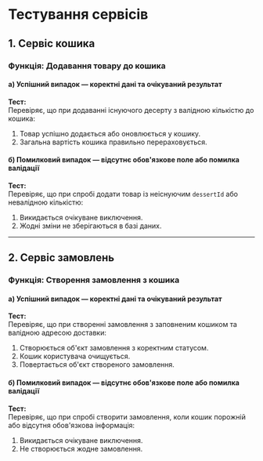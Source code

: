 # Тестування сервісів

## 1. Сервіс кошика

### Функція: Додавання товару до кошика

#### a) Успішний випадок — коректні дані та очікуваний результат

**Тест:**  
Перевіряє, що при додаванні існуючого десерту з валідною кількістю до кошика:

1. Товар успішно додається або оновлюється у кошику.
2. Загальна вартість кошика правильно перераховується.

#### б) Помилковий випадок — відсутнє обов'язкове поле або помилка валідації

**Тест:**  
Перевіряє, що при спробі додати товар із неіснуючим `dessertId` або невалідною кількістю:

1. Викидається очікуване виключення.
2. Жодні зміни не зберігаються в базі даних.

---

## 2. Сервіс замовлень

### Функція: Створення замовлення з кошика

#### a) Успішний випадок — коректні дані та очікуваний результат

**Тест:**  
Перевіряє, що при створенні замовлення з заповненим кошиком та валідною адресою доставки:

1. Створюється об'єкт замовлення з коректним статусом.
2. Кошик користувача очищується.
3. Повертається об'єкт створеного замовлення.

#### б) Помилковий випадок — відсутнє обов'язкове поле або помилка валідації

**Тест:**  
Перевіряє, що при спробі створити замовлення, коли кошик порожній або відсутня обов'язкова інформація:

1. Викидається очікуване виключення.
2. Не створюється жодне замовлення.
